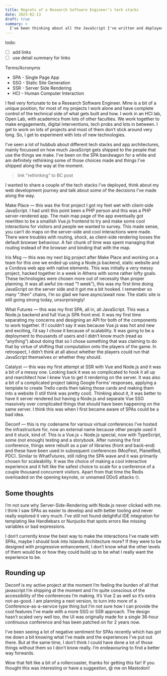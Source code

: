 ```yaml
---
title: Regrets of a Research Software Engineer’s tech stacks
date: 2023-02-13
draft: true
summary: >
  I've been thinking about all the JavaScript I've written and deployed recently
---
```


todo:
- [ ] add links
- [ ] use detail summary for links

Terms/Acronyms 
* SPA - Single Page App
* SSG - Static Site Generation
* SSR - Server Side Rendering
* HCI - Human Computer Interaction

I feel very fortunate to be a Research Software Engineer. Mine is a bit of a unique position, for most of my projects I work alone and have complete control of the technical side of what gets built and how. I work in an HCI lab, Open Lab, with academics from lots of other faculties. We work together to make engagements, digital interventions, tech probs and lots in between. I get to work on lots of projects and most of them don’t stick around very long. So, I get to experiment with lots of new technologies.

I’ve seen a lot of hubbub about different tech stacks and app architectures, mainly focussed on how much JavaScript gets shipped to the people that use the things we make. I’ve been on the SPA bandwagon for a while and am definitely rethinking some of those choices made and things I’ve shipped along the way at the moment. 

> link "rethinking" to BC post

I wanted to share a couple of the tech stacks I’ve deployed, think about my web development journey and talk about some of the decisions I’ve made along the way.

Make Place — this was the first project I got my feet wet with client-side JavaScript. I had until this point been a PHP person and this was a PHP server-rendered app. The main map page of the app eventually got rewritten to be a smallish Vue.js frontend to try and make some cool interactions for visitors and people we wanted to survey. This made sense, you can’t do maps on the server-side and cool interactions were made. There were troubles with routing, shock, as client-side rendering looses the default browser behaviour. A fair chunk of time was spent managing that routing instead of the browser and binding that with the map. 

Iris Msg — this was my next big project after Make Place and working on a team for this one we ended up using a Node.js backend, static website and a Cordova web app with native elements. This was initially a very messy project, hacked together in a week in Athens with some rather lofty goals. These technologies were chosen more out of necessity than proper planning. It was all awful (re-read “1 week”), this was my first time doing JavaScript on the server side and it got me a bit hooked. I remember so many “.then” chains, I’m so glad we have async/await now. The static site is still going strong today, unsurprisingly!

What Futures — this was my first SPA, all in, all JavaScript. This was a Node.js backend and full Vue.js SPA front end. It was my first time separating my concerns and designing an API for both of the components to work together. If I couldn’t say it was because Vue.js was hot and new and exciting, I’d say I chose it because of scalability. It was going to be a deployment to thousands of users and I didn’t know much (read as “anything”) about doing that so I chose something that was claiming to do that by virtue of shifting that computation onto the players of the game. In retrospect, I didn’t think at all about whether the players could run that JavaScript themselves or whether they should. 

Catalyst — this was my first attempt at SSR with Vue and Node.js and it was a bit of a messy one. Looking back it was so complicated to hook it all up and rearchitect how I knew Vue to get it rendering on the server. It was also a bit of a complicated project taking Google Forms’ responses, applying a template to create Trello cards then taking those cards and making them into a website (I still think was pretty cool). Thinking about it, it was better to have it server rendered but having a Node.js and separate Vue SSG massively over complicated things that should have been happening on the same server. I think this was when I first became aware of SPAs could be a bad idea. 

Deconf — this is my codename for various virtual conferences I’ve hosted the infrastructure for, now an external name because other people used it and it stuck, kind of. This is a Vue.js + Node.js special, now with TypeScript, some (not enough) testing and a storybook. After running the first conference, things were rebuilt as a pair of libraries (front and back-end) and these have been used in subsequent conferences (MozFest, PlanetRed,  PDC). Similar to WhatFutures, still riding the SPA wave and it was primarily chosen for scaleability. It was the choice of making a cool interactive experience and it felt like the safest choice to scale for a conference of a couple thousand concurrent visitors. Apart from that time the Redis overloaded on the opening keynote, or unnamed DDoS attacks 🙄. 


## Some thoughts

I’m not sure why Server-Side-Rendering with Node.js never clicked with me. I think I saw SPAs as easier to develop and with better tooling and never really explored it very much. I’ve still not found delightful IDE integration for templating like Handlebars or Nunjucks that spots errors like missing variables or bad expressions.

I don’t currently know the best way to make the interactions I’ve made with SPAs, maybe I should look into Islands Architecture more? If they were to be designed with progressive enhancement, I don’t know what the other levels of them would be or how they could build up to be what I really want the experience to be. 

## Rounding up

Deconf is my active project at the moment I’m feeling the burden of all that javascript I’m shipping at the moment and I’m quite conscious of the accessibility of the conferences I’m making. It’s Vue 2 as well so it’s extra not-as-good. I am planning a next version, to turn into more of a Conference-as-a-service type thing but I’m not sure how I can provide the cool features I’ve made with a more SSG or SSR approach. The design hasn’t scaled very well too, the UI was originally made for a single 36-hour continuous conference and has been patched on for 2 years now. 

I’ve been seeing a lot of negative sentiment for SPAs recently which has got me down a bit knowing what I’ve made and the experiences I’ve put out there. But at the same time, I don’t think I could have done a lot of those things without them so I don’t know really. I’m endeavouring to find a better way forwards. 


Wow that felt like a bit of a rollercoaster, thanks for getting this far! If you thought this was interesting or have a suggestion, @ me on Mastodon! 
